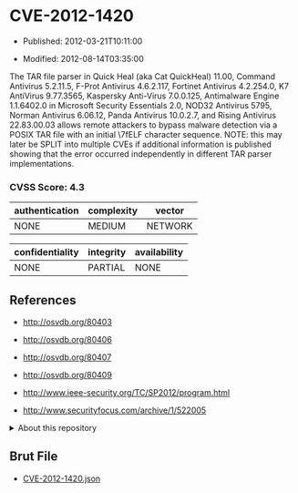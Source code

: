# CVE-2012-1420

- Published: 2012-03-21T10:11:00

- Modified: 2012-08-14T03:35:00

The TAR file parser in Quick Heal (aka Cat QuickHeal) 11.00, Command Antivirus 5.2.11.5, F-Prot Antivirus 4.6.2.117, Fortinet Antivirus 4.2.254.0, K7 AntiVirus 9.77.3565, Kaspersky Anti-Virus 7.0.0.125, Antimalware Engine 1.1.6402.0 in Microsoft Security Essentials 2.0, NOD32 Antivirus 5795, Norman Antivirus 6.06.12, Panda Antivirus 10.0.2.7, and Rising Antivirus 22.83.00.03 allows remote attackers to bypass malware detection via a POSIX TAR file with an initial \7fELF character sequence.  NOTE: this may later be SPLIT into multiple CVEs if additional information is published showing that the error occurred independently in different TAR parser implementations.

### CVSS Score: **4.3**

| authentication | complexity | vector |
| --- | --- | --- |
| NONE | MEDIUM | NETWORK |

| confidentiality | integrity | availability |
| --- | --- | --- |
| NONE | PARTIAL | NONE |

## References

* http://osvdb.org/80403

* http://osvdb.org/80406

* http://osvdb.org/80407

* http://osvdb.org/80409

* http://www.ieee-security.org/TC/SP2012/program.html

* http://www.securityfocus.com/archive/1/522005

<details>
<summary>About this repository</summary> 

  This repository is part of the project [Live Hack CVE](https://github.com/Live-Hack-CVE). Main website can be found [www.live-hack.org](https://www.live-hack.org) 
  
  Made by [Sn0wAlice](https://github.com/Sn0wAlice) for the people that care about security and need to have a feed of the latest CVEs. Hope you enjoy it, don't forget to star the repo and follow me on [Twitter](https://twitter.com/Sn0wAlice) and [Github](https://github.com/Sn0wAlice). And that is my [personnal website](https://www.alice-snow.me/)

  - [Home Page](https://github.com/Live-Hack-CVE)
  - [Framework](https://github.com/Live-Hack-CVE/cve-framework)
  - [CVE database](https://github.com/Live-Hack-CVE/full_database)
  - [Changelog](https://github.com/Live-Hack-CVE/Changelog)
</details>

## Brut File

* [CVE-2012-1420.json](https://raw.githubusercontent.com/Live-Hack-CVE/full_database/main/cves/2012/CVE-2012-1420.json)

